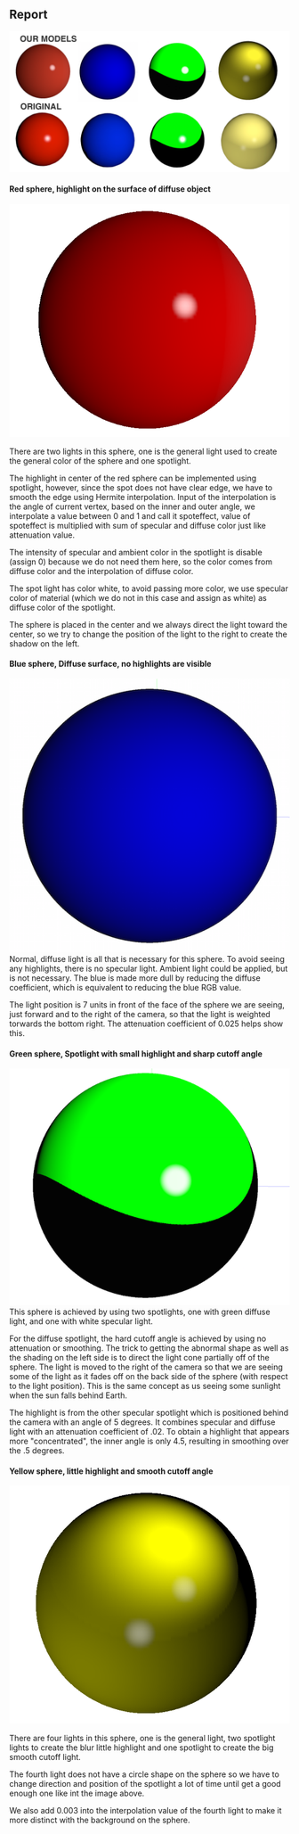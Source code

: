 ## Report

![alt text](./imgs/sphere-comparison.png)


#### Red sphere, highlight on the surface of diffuse object
![alt text](./imgs/red-sphere.png)

There are two lights in this sphere, one is the general light used to create the general color of the sphere and one spotlight.

The highlight in center of the red sphere can be implemented using spotlight, however, since the spot does not have clear edge, we have to smooth the edge using Hermite interpolation. Input of the interpolation is the angle of current vertex, based on the inner and outer angle, we interpolate a value between 0 and 1 and call it spoteffect, value of spoteffect is multiplied with sum of specular and diffuse color just like attenuation value.

The intensity of specular and ambient color in the spotlight is disable (assign 0) because we do not need them here, so the color comes from diffuse color and the interpolation of diffuse color.

The spot light has color white, to avoid passing more color, we use specular color of material (which we do not in this case and assign as white) as diffuse color of the spotlight.

The sphere is placed in the center and we always direct the light toward the center, so we try to change the position of the light to the right to create the shadow on the left.


#### Blue sphere, Diffuse surface, no highlights are visible
![alt text](./imgs/blue-sphere.png)
Normal, diffuse light is all that is necessary for this sphere. To avoid seeing any highlights, there is no specular light. Ambient light could be applied, but is not necessary. The blue is made more dull by reducing the diffuse coefficient, which is equivalent to reducing the blue RGB value.

The light position is 7 units in front of the face of the sphere we are seeing, just forward and to the right of the camera, so that the light is weighted torwards the bottom right. The attenuation coefficient of 0.025 helps show this.


#### Green sphere, Spotlight with small highlight and sharp cutoff angle
![alt text](./imgs/green-sphere.png)
This sphere is achieved by using two spotlights, one with green diffuse light, and one with white specular light.

For the diffuse spotlight, the hard cutoff angle is achieved by using no attenuation or smoothing. The trick to getting the abnormal shape as well as the shading on the left side is to direct the light cone partially off of the sphere. The light is moved to the right of the camera so that we are seeing some of the light as it fades off on the back side of the sphere (with respect to the light position). This is the same concept as us seeing some sunlight when the sun falls behind Earth.

The highlight is from the other specular spotlight which is positioned behind the camera with an angle of 5 degrees. It combines specular and diffuse light with an attenuation coefficient of .02. To obtain a highlight that appears more "concentrated", the inner angle is only 4.5, resulting in smoothing over the .5 degrees.


#### Yellow sphere, little highlight and smooth cutoff angle
![alt text](./imgs/yellow-sphere.png)

There are four lights in this sphere, one is the general light, two spotlight lights to create the blur little highlight and one spotlight to create the big smooth cutoff light.

The fourth light does not have a circle shape on the sphere so we have to change direction and position of the spotlight a lot of time until get a good enough one like int the image above.

We also add 0.003 into the interpolation value of the fourth light to make it more distinct with the background on the sphere. 
